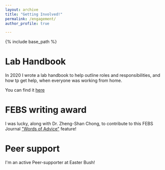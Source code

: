 ```yaml
---
layout: archive
title: "Getting Involved!"
permalink: /engagement/
author_profile: true

---
```


{% include base_path %}

Lab Handbook
======
In 2020 I wrote a lab handbook to help outline roles and responsibilities, and how tp get help, when everyone was working from home. 

You can find it [here](https://github.com/saraclohisey/lab_handbook/Lab_Handbook.md)

FEBS writing award
======
I was lucky, along with Dr. Zheng-Shan Chong, to contribute to this FEBS Journal ["Words of Advice"](https://network.febs.org/posts/words-of-advice-how-to-build-a-well-rounded-cv-and-get-hired-after-your-phd) feature!

Peer support
======
I'm an active Peer-supporter at Easter Bush!



  

